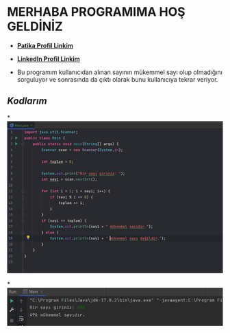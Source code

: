 # MERHABA PROGRAMIMA HOŞ GELDİNİZ

* [**Patika Profil Linkim**](https://app.patika.dev/guleerbilal)

* [**LinkedIn Profil Linkim**](https://www.linkedin.com/in/bilal-guler/)

* Bu programım kullanıcıdan alınan sayının mükemmel sayı olup olmadığını sorguluyor ve sonrasında da çıktı olarak bunu
kullanıcıya tekrar veriyor.

## *Kodlarım*

*![Kodlarım](img/kodlar.PNG)

*![Output](img/output.PNG)

